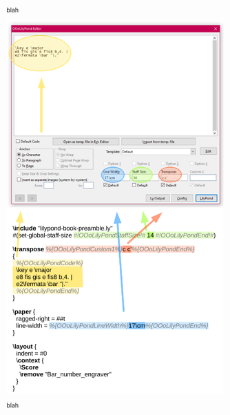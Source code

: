 blah

<img src="https://raw.githubusercontent.com/KlausBlum/OLy-resources/master/images/oly-fields-01.png">

<img src="https://github.com/KlausBlum/OLy-resources/blob/master/images/oly-template-02.svg">

blah
